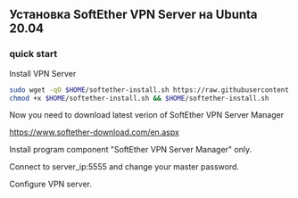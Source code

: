 ## Установка SoftEther VPN Server на Ubunta 20.04

### quick start

Install VPN Server

```sh
sudo wget -qO $HOME/softether-install.sh https://raw.githubusercontent.com/starnodes/linux-tools/main/softether-ubuntu/softether-install.sh
chmod +x $HOME/softether-install.sh && $HOME/softether-install.sh
```

Now you need to download latest verion of SoftEther VPN Server Manager

https://www.softether-download.com/en.aspx

Install program component "SoftEther VPN Server Manager" only.

Connect to server_ip:5555 and change your master password.

Configure VPN server.

